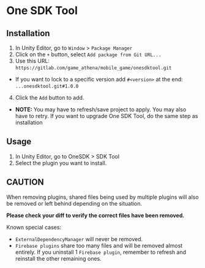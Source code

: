 # One SDK Tool

## Installation
1. In Unity Editor, go to `Window` > `Package Manager`
2. Click on the `+` button, select `Add package from Git URL...`
3. Use this URL: `https://gitlab.com/game_athena/mobile_game/onesdktool.git`
* If you want to lock to a specific version add `#<version>` at the end: `...onesdktool.git#1.0.0`
4. Click the `Add` button to add.
* **NOTE:** You may have to refresh/save project to apply. You may also have to retry.
If you want to upgrade One SDK Tool, do the same step as installation

## Usage
1. In Unity Editor, go to OneSDK > SDK Tool
2. Select the plugin you want to install.

## CAUTION
When removing plugins, shared files being used by multiple plugins will also be removed or left behind depending on the situation.

**Please check your diff to verify the correct files have been removed.**

Known special cases:
* `ExternalDependencyManager` will never be removed.
* `Firebase plugins` share too many files and will be removed almost entirely. If you uninstall 1 `Firebase plugin`, remember to refresh and reinstall the other remaining ones.
